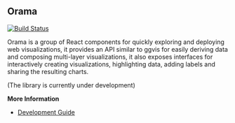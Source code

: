 ## Orama
[![Build Status](https://travis-ci.org/kensho/orama.svg)](https://travis-ci.org/luiscarli/orama)

Orama is a group of React components for quickly exploring and deploying web visualizations, it provides an API similar to ggvis for easily deriving data and composing multi-layer visualizations, it also exposes interfaces for interactively creating visualizations, highlighting data, adding labels and sharing the resulting charts.   

(The library is currently under development)

**More Information**

- [Development Guide](/docs/development.md)
